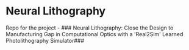 # Neural Lithography
Repo for the project - ### Neural Lithography: Close the Design to Manufacturing Gap in Computational Optics with a 'Real2Sim' Learned Photolithography Simulator### 
